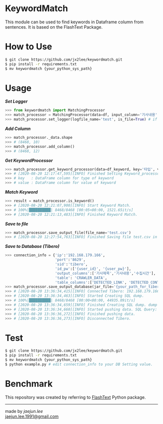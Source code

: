 # KeywordMatch
This module can be used to find keywords in Dataframe column from sentences. It is based on the FlashText Package.

# How to Use
```bash
$ git clone https://github.com/jx2lee/keywordmatch.git
$ pip install -r requirements.txt
$ mv keywordmatch {your_python_sys_path}
```

# Usage
***Set Logger***  
```python
>>> from keywordmatch import MatchingProcessor
>>> match_processor = MatchingProcessor(data=df, input_column='기사내용', ouput_columns=['주택', '금융'])
>>> match_processor.set_logger(logfile_name='test', is_file=True) # if is_file is False, Don't save log file.
```  

***Add Column***  
```python
>>> match_processor._data.shape
>>> # (8468, 10)
>>> match_processor.add_column()
>>> # (8468, 12)
```

***Get KeywordProcessor***  
```python
>>> match_processor.get_keyword_processor(data=df_keyword, key='타입', value='키워드')
>>> # [2020-08-20 12:17:47,595][INFO] Finished Setting Keyword_processor: {'중랑구': '주택', '부산': '주택', '경남': '주택', '은행': '금융', '송금': '금융', '출금': '금융'}
>>> # key 	: DataFrame column for type of keyword
>>> # value	: DataFrame column for value of keyword
```

***Match Keyword***  
```python
>>> result = match_processor.is_keyword()
>>> # [2020-08-20 12:21:07,900][INFO] Start Keyword Match.
>>> # 100%|██████████| 8468/8468 [00:05<00:00, 1521.65it/s]
>>> # [2020-08-20 12:21:13,483][INFO] Finished Keyword Match.
```

***Save to file***  
```python
>>> match_processor.save_output_file(file_name='test.csv')
>>> # [2020-08-20 12:27:54,763][INFO] Finished Saving file test.csv in /Users/jj/python/coding-test
```

***Save to Database (Tibero)***  
```python
>>> connection_info = {'ip':'192.168.179.166',
          	  		   'port':'8629',
          	  		   'sid':'tibero',
          	  		   'id_pw':['{user_id}', '{user_pw}'],
          	  		   'output_columns':['기사제목','기사내용','수집시간'],
          	  		   'table': 'CRAWLER_DATA',
          	  		   'table_columns':['DETECTED_LINK', 'DETECTED_CONTENTS', 'DETECTED_TIME']}
>>> match_processor.save_output_database(jar_file='{your_path_for_tibero_jar}', db_info=connection_info)
>>> # [2020-08-20 13:36:34,415][INFO] Connected Tibero: 192.168.179.166:8629:tibero
>>> # [2020-08-20 13:36:34,463][INFO] Started Creating SQL dump.
>>> # 100%|██████████| 8468/8468 [00:00<00:00, 44935.09it/s]
>>> # [2020-08-20 13:36:34,659][INFO] Finished Creating SQL dump. dump size: 8468
>>> # [2020-08-20 13:36:34,660][INFO] Started pushing data. SQL Query: INSERT INTO CRAWLER_DATA VALUES (?,?,?)
>>> # [2020-08-20 13:36:36,272][INFO] Finished pushing data.
>>> # [2020-08-20 13:36:36,273][INFO] Disconnected Tibero.
```

# Test
```bash
$ git clone https://github.com/jx2lee/keywordmatch.git
$ pip install -r requirements.txt
$ mv keywordmatch {your_python_sys_path}
$ python example.py # edit connection_info to your DB Setting value.
```

# Benchmark
This repository was created by referring to [FlashText](https://github.com/vi3k6i5/flashtext) Python package.

---
made by *jaejun.lee*  
jaejun.lee.1991@gmail.com